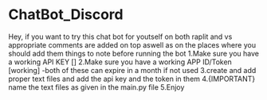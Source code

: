 # ChatBot_Discord
Hey, 
if you want to try this chat bot for youtself on both raplit and
vs appropriate comments are added on top aswell as on the places where you should add them
things to note before running the bot
1.Make sure you have a working API KEY []
2.Make sure you have a working APP ID/Token [working]
  -both of these can expire in a month if not used 
3.create and add proper text files and add the api key and the token in them
4.{IMPORTANT} name the text files as given in the main.py file
5.Enjoy
